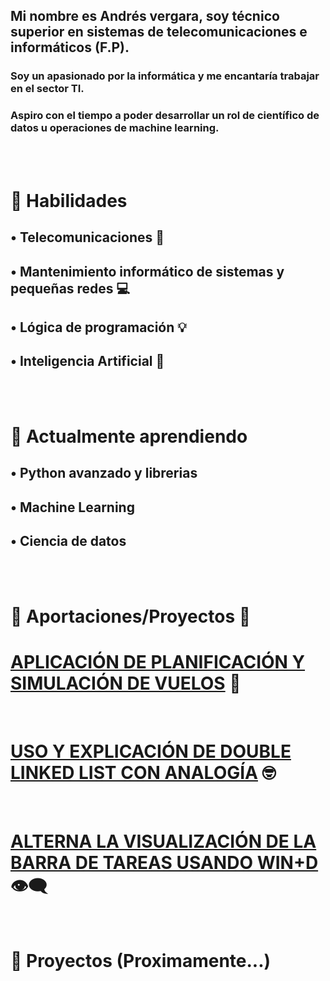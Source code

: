 ## Mi nombre es Andrés vergara, soy técnico superior en sistemas de telecomunicaciones e informáticos (F.P).
### Soy un apasionado por la informática y me encantaría trabajar en el sector TI.
### Aspiro con el tiempo a poder desarrollar un rol de científico de datos u operaciones de machine learning.

<br>
<br>
 
# 🚀 Habilidades 
## • Telecomunicaciones 📡
## • Mantenimiento informático de sistemas y pequeñas redes 💻
## • Lógica de programación 💡 
## • Inteligencia Artificial 🧠

<br>
<br>

# 🌱 Actualmente aprendiendo  

## • Python avanzado y librerias

## • Machine Learning 

## • Ciencia de datos 

<br>
<br>


# 🎁 Aportaciones/Proyectos 🐙

  # [APLICACIÓN DE PLANIFICACIÓN Y SIMULACIÓN DE VUELOS](https://github.com/anverpy/mission-planner) 🛫
  <br>
  
  # [USO Y EXPLICACIÓN DE DOUBLE LINKED LIST CON ANALOGÍA](https://github.com/anverpy/double-ll-creating-analogy) 🤓
  <br>

  # [ALTERNA LA VISUALIZACIÓN DE LA BARRA DE TAREAS USANDO WIN+D](https://github.com/anverpy/toggle-taskbar) 👁️‍🗨️
  <br>
  
 

# 💼 Proyectos (Proximamente...)
